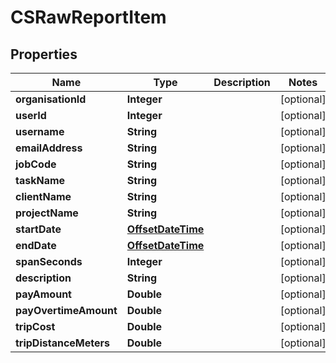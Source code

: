 
# CSRawReportItem

## Properties
Name | Type | Description | Notes
------------ | ------------- | ------------- | -------------
**organisationId** | **Integer** |  |  [optional]
**userId** | **Integer** |  |  [optional]
**username** | **String** |  |  [optional]
**emailAddress** | **String** |  |  [optional]
**jobCode** | **String** |  |  [optional]
**taskName** | **String** |  |  [optional]
**clientName** | **String** |  |  [optional]
**projectName** | **String** |  |  [optional]
**startDate** | [**OffsetDateTime**](OffsetDateTime.md) |  |  [optional]
**endDate** | [**OffsetDateTime**](OffsetDateTime.md) |  |  [optional]
**spanSeconds** | **Integer** |  |  [optional]
**description** | **String** |  |  [optional]
**payAmount** | **Double** |  |  [optional]
**payOvertimeAmount** | **Double** |  |  [optional]
**tripCost** | **Double** |  |  [optional]
**tripDistanceMeters** | **Double** |  |  [optional]



